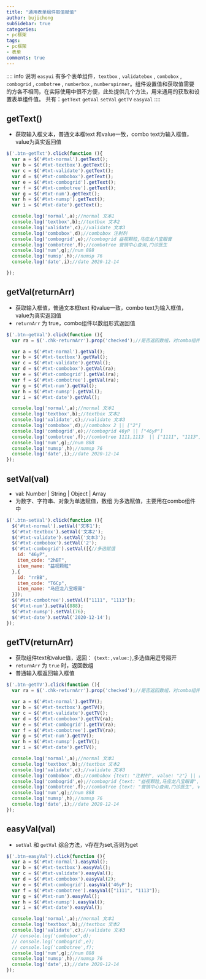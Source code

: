```yaml
---
title: "通用表单组件取值赋值"
author: bujichong
subSidebar: true
categories:
- pc框架
tags:
- pc框架 
- 表单
comments: true
---
```


:::: info 说明
`easyui` 有多个表单组件，`textbox` , `validatebox` , `combobox` , `combogrid` , `combotree` , `numberbox` , `numberspinner`。组件设置值和获取值需要的方各不相同，在实际使用中很不方便，此处提供几个方法，用来通用的获取和设置表单组件值。
共有：`getText` `getVal` `setVal` `getTV` `easyVal`
::::

## getText() 

- 获取输入框文本，普通文本框text 和value一致，combo text为输入框值，value为真实返回值

```js
$('.btn-getTxt').click(function (){
  var a = $('#txt-normal').getText();
  var b = $('#txt-textbox').getText();
  var c = $('#txt-validate').getText();
  var d = $('#txt-combobox').getText();
  var e = $('#txt-combogrid').getText();
  var f = $('#txt-combotree').getText();
  var g = $('#txt-num').getText();
  var h = $('#txt-numsp').getText();
  var i = $('#txt-date').getText();

  console.log('normal',a);//normal 文本1
  console.log('textbox',b);//textbox 文本2
  console.log('validate',c);//validate 文本3
  console.log('combobox',d);//combobox 注射剂
  console.log('combogrid',e);//combogrid 益视颗粒,马应龙八宝眼膏
  console.log('combotree',f);//combotree 营销中心查询,门诊医生
  console.log('num',g);//num 888
  console.log('numsp',h);//numsp 76
  console.log('date',i);//date 2020-12-14

});
```

## getVal(returnArr) 

- 获取输入框值，普通文本框text 和value一致，combo text为输入框值，value为真实返回值
- `returnArr` 为 true，combo组件以数组形式返回值

```js
$('.btn-getVal').click(function (){
  var ra = $('.chk-returnArr').prop('checked');//是否返回数组，对combo组件有效，为true返回数组

  var a = $('#txt-normal').getVal();
  var b = $('#txt-textbox').getVal();
  var c = $('#txt-validate').getVal();
  var d = $('#txt-combobox').getVal(ra);
  var e = $('#txt-combogrid').getVal(ra);
  var f = $('#txt-combotree').getVal(ra);
  var g = $('#txt-num').getVal();
  var h = $('#txt-numsp').getVal();
  var i = $('#txt-date').getVal();

  console.log('normal',a);//normal 文本1
  console.log('textbox',b);//textbox 文本2
  console.log('validate',c);//validate 文本3
  console.log('combobox',d);//combobox 2 || ["2"]
  console.log('combogrid',e);//combogrid 46yP || ["46yP"]
  console.log('combotree',f);//combotree 1111,1113  || ["1111", "1113"]
  console.log('num',g);//num 888
  console.log('numsp',h);//numsp 76
  console.log('date',i);//date 2020-12-14
});
```

## setVal(val)

- val: Number | String | Object | Array 
- 为数字、字符串、对象为单选赋值，数组 为多选赋值，主要用在combo组件中

```js
$('.btn-setVal').click(function (){
  $('#txt-normal').setVal('文本1');
  $('#txt-textbox').setVal('文本2');
  $('#txt-validate').setVal('文本3');
  $('#txt-combobox').setVal('2');
  $('#txt-combogrid').setVal([{//多选赋值
    id: "46yP",
    item_code: "2hBT",
    item_name: "益视颗粒"
  },{
    id: "rrBB",
    item_code: "T6Cp",
    item_name: "马应龙八宝眼膏"
  }]);
  $('#txt-combotree').setVal(["1111", "1113"]);
  $('#txt-num').setVal(888);
  $('#txt-numsp').setVal(76);
  $('#txt-date').setVal('2020-12-14');
});
```

## getTV(returnArr) 

-  获取组件text和value值，返回： `{text:,value:}`,多选值用逗号隔开
-  `returnArr` 为 `true` 时，返回数组
-  普通输入框返回输入框值

```js
$('.btn-getTV').click(function (){
  var ra = $('.chk-returnArr').prop('checked');//是否返回数组，对combo组件有效，为true返回数组

  var a = $('#txt-normal').getTV();
  var b = $('#txt-textbox').getTV();
  var c = $('#txt-validate').getTV();
  var d = $('#txt-combobox').getTV(ra);
  var e = $('#txt-combogrid').getTV(ra);
  var f = $('#txt-combotree').getTV(ra);
  var g = $('#txt-num').getTV();
  var h = $('#txt-numsp').getTV();
  var i = $('#txt-date').getTV();

  console.log('normal',a);//normal 文本1
  console.log('textbox',b);//textbox 文本2
  console.log('validate',c);//validate 文本3
  console.log('combobox',d);//combobox {text: "注射剂", value: "2"} || [{text: "注射剂", value: "2"}]
  console.log('combogrid',e);//combogrid {text: "益视颗粒,马应龙八宝眼膏", value: "46yP,rrBB"}  ||  [{text: "益视颗粒", value: "46yP"},{text: "益视颗粒", value: "46yP"}]
  console.log('combotree',f);//combotree {text: "营销中心查询,门诊医生", value: "1111,1113"}  ||  [{text: "营销中心查询", value: "1111"},{text: "门诊医生", value: "1113"}]
  console.log('num',g);//num 888
  console.log('numsp',h);//numsp 76
  console.log('date',i);//date 2020-12-14
});
```

## easyVal(val)

- `setVal` 和 `getVal` 综合方法，v存在为set,否则为get

```js
$('.btn-easyVal').click(function (){
  var a = $('#txt-normal').easyVal();
  var b = $('#txt-textbox').easyVal();
  var c = $('#txt-validate').easyVal();
  var d = $('#txt-combobox').easyVal(2);
  var e = $('#txt-combogrid').easyVal('46yP');
  var f = $('#txt-combotree').easyVal(["1111", "1113"]);
  var g = $('#txt-num').easyVal();
  var h = $('#txt-numsp').easyVal();
  var i = $('#txt-date').easyVal();

  console.log('normal',a);//normal 文本1
  console.log('textbox',b);//textbox 文本2
  console.log('validate',c);//validate 文本3
  // console.log('combobox',d);
  // console.log('combogrid',e);
  // console.log('combotree',f);
  console.log('num',g);//num 888
  console.log('numsp',h);//numsp 76
  console.log('date',i);//date 2020-12-14
});
```
